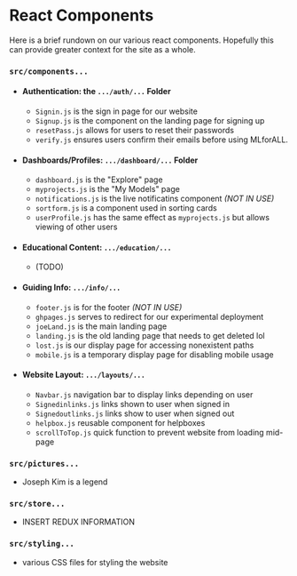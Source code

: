 # React Components
Here is a brief rundown on our various react components. Hopefully this can provide greater context for the site as a whole. 

### `src/components...`

-   #### Authentication: the `.../auth/...` Folder
    -   `Signin.js` is the sign in page for our website
    -   `Signup.js` is the component on the landing page for signing up
    -   `resetPass.js` allows for users to reset their passwords
    -   `verify.js` ensures users confirm their emails before using MLforALL.
-   #### Dashboards/Profiles: `.../dashboard/...` Folder
    -   `dashboard.js` is the "Explore" page
    -   `myprojects.js` is the "My Models" page
    -   `notifications.js` is the live notificatins component _(NOT IN USE)_
    -   `sortform.js` is a component used in sorting cards
    -   `userProfile.js` has the same effect as `myprojects.js` but allows viewing of other users
-   #### Educational Content: `.../education/...`
    -   (TODO)
-   #### Guiding Info: `.../info/...`
    -   `footer.js` is for the footer _(NOT IN USE)_
    -   `ghpages.js` serves to redirect for our experimental deployment
    -   `joeLand.js` is the main landing page
    -   `landing.js` is the old landing page that needs to get deleted lol
    -   `lost.js` is our display page for accessing nonexistent paths
    -   `mobile.js` is a temporary display page for disabling mobile usage
-   #### Website Layout: `.../layouts/...`
    -   `Navbar.js` navigation bar to display links depending on user
    -   `Signedinlinks.js` links shown to user when signed in
    -   `Signedoutlinks.js` links show to user when signed out
    -   `helpbox.js` reusable component for helpboxes
    -   `scrollToTop.js` quick function to prevent website from loading mid-page

### `src/pictures...`
- Joseph Kim is a legend

### `src/store...`
- INSERT REDUX INFORMATION

### `src/styling...`
- various CSS files for styling the website
